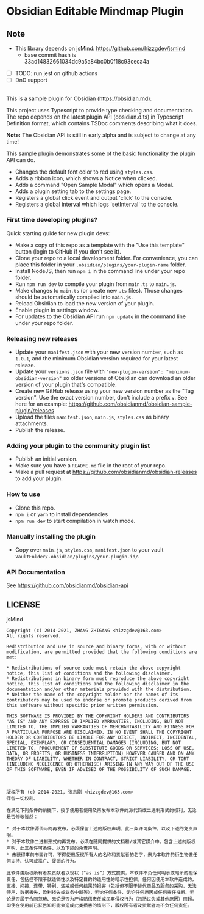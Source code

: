 # Obsidian Editable Mindmap Plugin

## **Note**

- This library depends on jsMind: https://github.com/hizzgdev/jsmind
  - base commit hash is 33ad14832661034dc9a5a84bc0b0f18c93ceca4a
- [ ] TODO: run jest on github actions
- [ ] DnD support

##

This is a sample plugin for Obsidian (https://obsidian.md).

This project uses Typescript to provide type checking and documentation.
The repo depends on the latest plugin API (obsidian.d.ts) in Typescript Definition format, which contains TSDoc comments describing what it does.

**Note:** The Obsidian API is still in early alpha and is subject to change at any time!

This sample plugin demonstrates some of the basic functionality the plugin API can do.

- Changes the default font color to red using `styles.css`.
- Adds a ribbon icon, which shows a Notice when clicked.
- Adds a command "Open Sample Modal" which opens a Modal.
- Adds a plugin setting tab to the settings page.
- Registers a global click event and output 'click' to the console.
- Registers a global interval which logs 'setInterval' to the console.

### First time developing plugins?

Quick starting guide for new plugin devs:

- Make a copy of this repo as a template with the "Use this template" button (login to GitHub if you don't see it).
- Clone your repo to a local development folder. For convenience, you can place this folder in your `.obsidian/plugins/your-plugin-name` folder.
- Install NodeJS, then run `npm i` in the command line under your repo folder.
- Run `npm run dev` to compile your plugin from `main.ts` to `main.js`.
- Make changes to `main.ts` (or create new `.ts` files). Those changes should be automatically compiled into `main.js`.
- Reload Obsidian to load the new version of your plugin.
- Enable plugin in settings window.
- For updates to the Obsidian API run `npm update` in the command line under your repo folder.

### Releasing new releases

- Update your `manifest.json` with your new version number, such as `1.0.1`, and the minimum Obsidian version required for your latest release.
- Update your `versions.json` file with `"new-plugin-version": "minimum-obsidian-version"` so older versions of Obsidian can download an older version of your plugin that's compatible.
- Create new GitHub release using your new version number as the "Tag version". Use the exact version number, don't include a prefix `v`. See here for an example: https://github.com/obsidianmd/obsidian-sample-plugin/releases
- Upload the files `manifest.json`, `main.js`, `styles.css` as binary attachments.
- Publish the release.

### Adding your plugin to the community plugin list

- Publish an initial version.
- Make sure you have a `README.md` file in the root of your repo.
- Make a pull request at https://github.com/obsidianmd/obsidian-releases to add your plugin.

### How to use

- Clone this repo.
- `npm i` or `yarn` to install dependencies
- `npm run dev` to start compilation in watch mode.

### Manually installing the plugin

- Copy over `main.js`, `styles.css`, `manifest.json` to your vault `VaultFolder/.obsidian/plugins/your-plugin-id/`.

### API Documentation

See https://github.com/obsidianmd/obsidian-api

## LICENSE

jsMind

    Copyright (c) 2014-2021, ZHANG ZHIGANG <hizzgdev@163.com>
    All rights reserved.

    Redistribution and use in source and binary forms, with or without modification, are permitted provided that the following conditions are met:

    * Redistributions of source code must retain the above copyright notice, this list of conditions and the following disclaimer.
    * Redistributions in binary form must reproduce the above copyright notice, this list of conditions and the following disclaimer in the documentation and/or other materials provided with the distribution.
    * Neither the name of the copyright holder nor the names of its contributors may be used to endorse or promote products derived from this software without specific prior written permission.

    THIS SOFTWARE IS PROVIDED BY THE COPYRIGHT HOLDERS AND CONTRIBUTORS "AS IS" AND ANY EXPRESS OR IMPLIED WARRANTIES, INCLUDING, BUT NOT LIMITED TO, THE IMPLIED WARRANTIES OF MERCHANTABILITY AND FITNESS FOR A PARTICULAR PURPOSE ARE DISCLAIMED. IN NO EVENT SHALL THE COPYRIGHT HOLDER OR CONTRIBUTORS BE LIABLE FOR ANY DIRECT, INDIRECT, INCIDENTAL, SPECIAL, EXEMPLARY, OR CONSEQUENTIAL DAMAGES (INCLUDING, BUT NOT LIMITED TO, PROCUREMENT OF SUBSTITUTE GOODS OR SERVICES; LOSS OF USE, DATA, OR PROFITS; OR BUSINESS INTERRUPTION) HOWEVER CAUSED AND ON ANY THEORY OF LIABILITY, WHETHER IN CONTRACT, STRICT LIABILITY, OR TORT (INCLUDING NEGLIGENCE OR OTHERWISE) ARISING IN ANY WAY OUT OF THE USE OF THIS SOFTWARE, EVEN IF ADVISED OF THE POSSIBILITY OF SUCH DAMAGE.



    版权所有 (c) 2014-2021, 张志刚 <hizzgdev@163.com>
    保留一切权利。

    在满足下列条件的前提下，授予使用者使用及再发布本软件的源代码或二进制形式的权利，无论是否修改皆然：

    * 对于本软件源代码的再发布，必须保留上述的版权声明、此三条许可条件，以及下述的免责声明。
    * 对于本软件二进制形式的再发布，必须在随同提供的文档和/或其它媒介中，包含上述的版权声明、此三条许可条件，以及下述的免责声明。
    * 未获得事前书面许可，不得使用版权所有人的名称和贡献者的名字，来为本软件的衍生物做任何支持、认可或推广、促销的行为。

    此软件由版权所有者及贡献者以现状（"as is"）方式提供，本软件不负任何明示或暗示的担保责任，包括但不限于就适销性以及特定目的的适用性的暗示性担保。任何因使用本软件造成的，直接、间接、连带、特别、惩戒或任何结果的损害（包括但不限于替代商品及服务的采购，无法使用，数据丢失，盈利损失或业务中断等），无论任何条件、无论任何原因或任何责任推断、无论是否属于合同范畴、无论是否为严格赔偿责任或民事侵权行为（包括过失或其他原因）而起，即使在使用前已获告知可能会造成此类损害的情形下，版权所有者及贡献者均不负任何责任。
